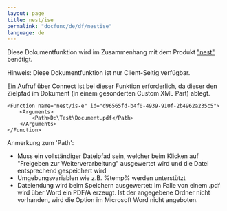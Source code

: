 ```yaml
---
layout: page
title: nest/ise
permalink: "docfunc/de/df/nestise"
language: de
---
```


Diese Dokumentfunktion wird im Zusammenhang mit dem Produkt ["nest"](https://www.nest.ch/) benötigt.

Hinweis: Diese Dokumentfunktion ist nur Client-Seitig verfügbar.

Ein Aufruf über Connect ist bei dieser Funktion erforderlich, da dieser den Zielpfad im Dokument (in einem gesonderten Custom XML Part) ablegt.

```
<Function name="nest/is-e" id="d96565fd-b4f0-4939-910f-2b4962a235c5">
    <Arguments>
        <Path>D:\Test\Document.pdf</Path>
    </Arguments>
</Function>
```

Anmerkung zum 'Path':
* Muss ein vollständiger Dateipfad sein, welcher beim Klicken auf "Freigeben zur Weiterverarbeitung" ausgewertet wird und die Datei entsprechend gespeichert wird 
* Umgebungsvariablen wie z.B. %temp% werden unterstützt
* Dateiendung wird beim Speichern ausgewertet: Im Falle von einem .pdf wird über Word ein PDF/A erzeugt.
Ist der angegebene Ordner nicht vorhanden, wird die Option im Microsoft Word nicht angeboten.
